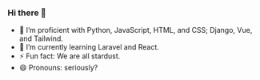### Hi there 👋

<!--
**nikhilkutinha/nikhilkutinha** is a ✨ _special_ ✨ repository because its `README.md` (this file) appears on your GitHub profile.

Here are some ideas to get you started:
-->

- 🔭 I’m proficient with Python, JavaScript, HTML, and CSS; Django, Vue, and Tailwind.
- 🌱 I’m currently learning Laravel and React.
- ⚡ Fun fact: We are all stardust.
- 😄 Pronouns: seriously?

<!--
- 👯 I’m looking to collaborate on ...
- 🤔 I’m looking for help with ...
- 💬 Ask me about ...
- 📫 How to reach me: ...
- 😄 Pronouns: ...
-->

